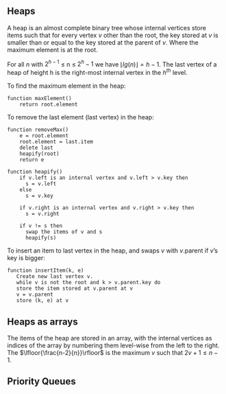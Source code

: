 ## Heaps

A heap is an almost complete binary tree whose internal vertices store items such that for every vertex $v$ other than the root, the key stored
at $v$ is smaller than or equal to the key stored at the parent of $v$. Where the maximum element is at the root.

For all $n$ with $2^{h-1}$ $\leq$ n $\leq$ $2^{h} - 1$ we have $\lfloor{lg(n)}\rfloor = h - 1$.
The last vertex of a heap of height h is the right-most internal vertex in the $h^{th}$ level.


To find the maximum element in the heap:
```
function maxElement()
    return root.element
```

To remove the last element (last vertex) in the heap:
```
function removeMax()
    e = root.element
    root.element = last.item
    delete last
    heapify(root)
    return e

function heapify()
    if v.left is an internal vertex and v.left > v.key then
      s = v.left
    else
      s = v.key

    if v.right is an internal vertex and v.right > v.key then
      s = v.right

    if v != s then
      swap the items of v and s
      heapify(s)
```

To insert an item to last vertex in the heap, and swaps $v$ with $v$.parent if $v$’s key is bigger:
```
function insertItem(k, e)
   Create new last vertex v.
   while v is not the root and k > v.parent.key do
   store the item stored at v.parent at v
   v = v.parent
   store (k, e) at v
```


## Heaps as arrays
The items of the heap are stored in an array, with the internal vertices as indices of the array by numbering them level-wise from the left to the right. The $\lfloor{\frac{n-2}{n}}\rfloor$ is the maximum $v$ such that $2v + 1 \leq n - 1$.
<!--
To turn the heap to an array:
```
function buildHeap(H)
   n = H.length
   for v = $\lfloor{\frac{n-2}{n}}\rfloor$ downto 0 do
   for v =
   heapify(v)
```
-->

## Priority Queues

